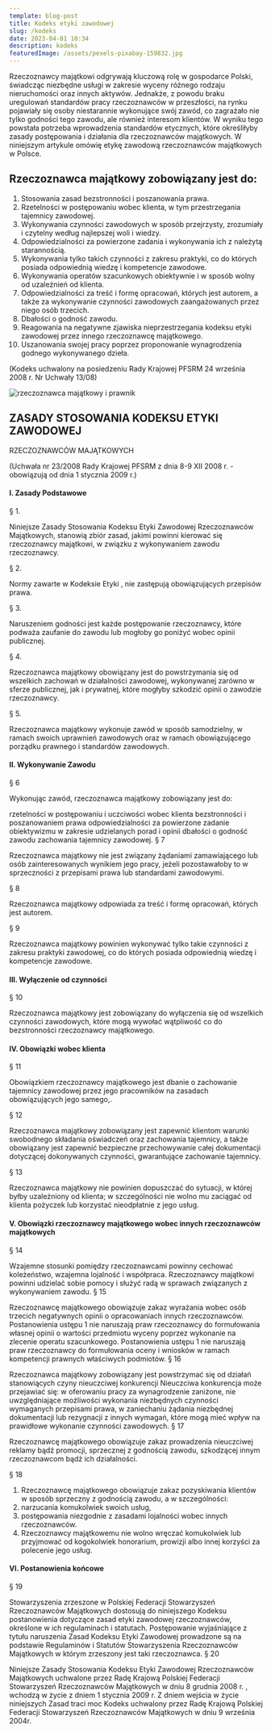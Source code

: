 ```yaml
---
template: blog-post
title: Kodeks etyki zawodowej
slug: /kodeks
date: 2023-04-01 10:34
description: kodeks
featuredImage: /assets/pexels-pixabay-159832.jpg
---
```

Rzeczoznawcy majątkowi odgrywają kluczową rolę w gospodarce Polski, świadcząc niezbędne usługi w zakresie wyceny różnego rodzaju nieruchomości oraz innych aktywów. Jednakże, z powodu braku uregulowań standardów pracy rzeczoznawców w przeszłości, na rynku pojawiały się osoby niestarannie wykonujące swój zawód, co zagrażało nie tylko godności tego zawodu, ale również interesom klientów. W wyniku tego powstała potrzeba wprowadzenia standardów etycznych, które określiłyby zasady postępowania i działania dla rzeczoznawców majątkowych. W niniejszym artykule omówię etykę zawodową rzeczoznawców majątkowych w Polsce.

## Rzeczoznawca majątkowy zobowiązany jest do:

1. Stosowania zasad bezstronności i poszanowania prawa.
2. Rzetelności w postępowaniu wobec klienta, w tym przestrzegania tajemnicy zawodowej.
3. Wykonywania czynności zawodowych w sposób przejrzysty, zrozumiały i czytelny według najlepszej woli i wiedzy.
4. Odpowiedzialności za powierzone zadania i wykonywania ich z należytą starannością.
5. Wykonywania tylko takich czynności z zakresu praktyki, co do których posiada odpowiednią wiedzę i kompetencje zawodowe.
6. Wykonywania operatów szacunkowych obiektywnie i w sposób wolny od uzależnień od klienta.
7. Odpowiedzialności za treść i formę opracowań, których jest autorem, a także za wykonywanie czynności zawodowych zaangażowanych przez niego osób trzecich.
8. Dbałości o godność zawodu.
9. Reagowania na negatywne zjawiska nieprzestrzegania kodeksu etyki zawodowej przez innego rzeczoznawcę majątkowego.
10. Uszanowania swojej pracy poprzez proponowanie wynagrodzenia godnego wykonywanego dzieła.

(Kodeks uchwalony na posiedzeniu Rady Krajowej PFSRM 24 września 2008 r. Nr Uchwały 13/08)

![rzeczoznawca majątkowy i prawnik](/assets/10d9e808-0444-45ff-bb3a-1cc0af06907c.jpg "rzeczoznawca majątkowy i prawnik")



## ZASADY STOSOWANIA KODEKSU ETYKI ZAWODOWEJ

 RZECZOZNAWCÓW MAJĄTKOWYCH

(Uchwała nr 23/2008 Rady Krajowej PFSRM z dnia 8-9  XII 2008 r.  -  obowiązują od dnia 1 stycznia 2009 r.)

#### I. Zasady Podstawowe

§ 1.

Niniejsze Zasady Stosowania Kodeksu Etyki Zawodowej Rzeczoznawców Majątkowych, stanowią zbiór zasad, jakimi powinni kierować się rzeczoznawcy majątkowi, w związku z wykonywaniem zawodu rzeczoznawcy.

§ 2.

Normy zawarte w Kodeksie Etyki , nie zastępują obowiązujących przepisów prawa.

§ 3.

Naruszeniem godności jest każde postępowanie rzeczoznawcy, które podważa zaufanie do zawodu lub mogłoby go poniżyć wobec opinii publicznej.

§ 4.

Rzeczoznawca majątkowy obowiązany jest do powstrzymania się od wszelkich zachowań w działalności zawodowej, wykonywanej zarówno w sferze publicznej, jak i prywatnej, które mogłyby szkodzić opinii o zawodzie rzeczoznawcy.

§ 5.

Rzeczoznawca majątkowy wykonuje zawód w sposób samodzielny, w ramach swoich uprawnień zawodowych oraz w ramach obowiązującego porządku prawnego i standardów zawodowych.

#### II. Wykonywanie Zawodu

§ 6

Wykonując zawód, rzeczoznawca majątkowy zobowiązany jest do:

rzetelności w postępowaniu i uczciwości wobec klienta
bezstronności i poszanowaniem prawa
odpowiedzialności za powierzone zadanie
obiektywizmu w zakresie udzielanych porad i opinii
dbałości o godność zawodu
zachowania tajemnicy zawodowej.
§ 7

Rzeczoznawca majątkowy nie jest związany żądaniami zamawiającego lub osób zainteresowanych wynikiem jego pracy, jeżeli pozostawałoby to w sprzeczności z przepisami prawa lub standardami zawodowymi.

§ 8

Rzeczoznawca majątkowy odpowiada za treść i formę opracowań, których jest autorem.

§ 9

Rzeczoznawca majątkowy powinien wykonywać tylko takie czynności z zakresu praktyki zawodowej, co do których posiada odpowiednią wiedzę i kompetencje zawodowe.

#### III. Wyłączenie od czynności

 § 10

Rzeczoznawca majątkowy jest zobowiązany do wyłączenia się od wszelkich czynności zawodowych, które mogą wywołać wątpliwość co do bezstronności rzeczoznawcy majątkowego.

#### IV. Obowiązki wobec klienta

§ 11

Obowiązkiem rzeczoznawcy majątkowego jest dbanie o zachowanie tajemnicy zawodowej przez jego pracowników na zasadach obowiązujących jego samego,.

§ 12

Rzeczoznawca majątkowy zobowiązany jest zapewnić klientom warunki swobodnego składania oświadczeń oraz zachowania tajemnicy, a także obowiązany jest zapewnić bezpieczne przechowywanie całej dokumentacji dotyczącej dokonywanych czynności, gwarantujące zachowanie tajemnicy.

§ 13

Rzeczoznawca majątkowy nie powinien dopuszczać do sytuacji, w której byłby uzależniony od klienta; w szczególności nie wolno mu zaciągać od klienta pożyczek lub korzystać nieodpłatnie z jego usług.

#### V. Obowiązki rzeczoznawcy majątkowego wobec innych rzeczoznawców majątkowych

§ 14

Wzajemne stosunki pomiędzy rzeczoznawcami powinny cechować koleżeństwo, wzajemna lojalność i współpraca. Rzeczoznawcy majątkowi powinni udzielać sobie pomocy i służyć radą w sprawach związanych z wykonywaniem zawodu.
§ 15

Rzeczoznawcę majątkowego obowiązuje zakaz wyrażania wobec osób trzecich negatywnych opinii o opracowaniach innych rzeczoznawców.
Postanowienia ustępu 1 nie naruszają praw rzeczoznawcy do formułowania własnej opinii o wartości przedmiotu wyceny poprzez wykonanie na zlecenie operatu szacunkowego.
Postanowienia ustępu 1 nie naruszają praw rzeczoznawcy do formułowania oceny i wniosków w ramach kompetencji prawnych właściwych podmiotów.
§ 16

Rzeczoznawca majątkowy zobowiązany jest powstrzymać się od działań stanowiących czyny nieuczciwej konkurencji
Nieuczciwa konkurencja może przejawiać się:
w oferowaniu pracy za wynagrodzenie zaniżone, nie uwzględniające możliwości wykonania niezbędnych czynności wymaganych przepisami prawa,
w zaniechaniu żądania niezbędnej dokumentacji lub rezygnacji z innych wymagań, które mogą mieć wpływ na prawidłowe wykonanie czynności zawodowych.
§ 17

Rzeczoznawcę majątkowego obowiązuje zakaz prowadzenia nieuczciwej reklamy bądź promocji, sprzecznej z godnością zawodu, szkodzącej innym rzeczoznawcom bądź ich działalności.

§ 18

1. Rzeczoznawcę majątkowego obowiązuje zakaz pozyskiwania klientów w sposób sprzeczny z godnością zawodu, a w szczególności:
2. narzucania komukolwiek swoich usług,
3. postępowania niezgodnie z zasadami lojalności wobec innych rzeczoznawców.
4. Rzeczoznawcy majątkowemu nie wolno wręczać komukolwiek lub przyjmować od kogokolwiek honorarium, prowizji albo innej korzyści za polecenie jego usług.

#### VI. Postanowienia końcowe

§ 19

Stowarzyszenia zrzeszone w Polskiej Federacji Stowarzyszeń Rzeczoznawców Majątkowych dostosują do niniejszego Kodeksu postanowienia dotyczące zasad etyki zawodowej rzeczoznawców, określone w ich regulaminach i statutach.
Postępowanie wyjaśniające z tytułu naruszenia Zasad Kodeksu Etyki Zawodowej prowadzone są na podstawie Regulaminów i Statutów Stowarzyszenia Rzeczoznawców Majątkowych w którym zrzeszony jest taki rzeczoznawca.
§ 20

Niniejsze Zasady Stosowania Kodeksu Etyki Zawodowej Rzeczoznawców Majątkowych uchwalone przez Radę Krajową Polskiej Federacji Stowarzyszeń Rzeczoznawców Majątkowych w dniu 8 grudnia 2008 r. , wchodzą w życie z dniem 1 stycznia 2009 r.
Z dniem wejścia w życie niniejszych Zasad traci moc Kodeks uchwalony przez Radę Krajową Polskiej Federacji Stowarzyszeń Rzeczoznawców Majątkowych w dniu 9 września 2004r.
